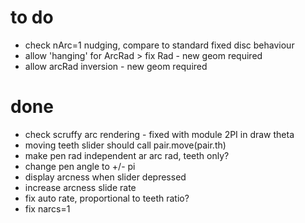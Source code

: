 # to do
* check nArc=1 nudging, compare to standard fixed disc behaviour
* allow 'hanging' for ArcRad > fix Rad - new geom required
* allow arcRad inversion - new geom required

# done
* check scruffy arc rendering - fixed with module 2PI in draw theta
* moving teeth slider should call pair.move(pair.th)
* make pen rad independent ar arc rad, teeth only?
* change pen angle to +/- pi
* display arcness when slider depressed 
* increase arcness slide rate
* fix auto rate, proportional to teeth ratio?
* fix narcs=1